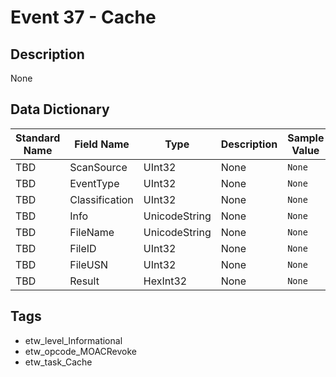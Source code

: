 # Event 37 - Cache

## Description
None

## Data Dictionary
|Standard Name|Field Name|Type|Description|Sample Value|
|---|---|---|---|---|
|TBD|ScanSource|UInt32|None|`None`|
|TBD|EventType|UInt32|None|`None`|
|TBD|Classification|UInt32|None|`None`|
|TBD|Info|UnicodeString|None|`None`|
|TBD|FileName|UnicodeString|None|`None`|
|TBD|FileID|UInt32|None|`None`|
|TBD|FileUSN|UInt32|None|`None`|
|TBD|Result|HexInt32|None|`None`|

## Tags
* etw_level_Informational
* etw_opcode_MOACRevoke
* etw_task_Cache